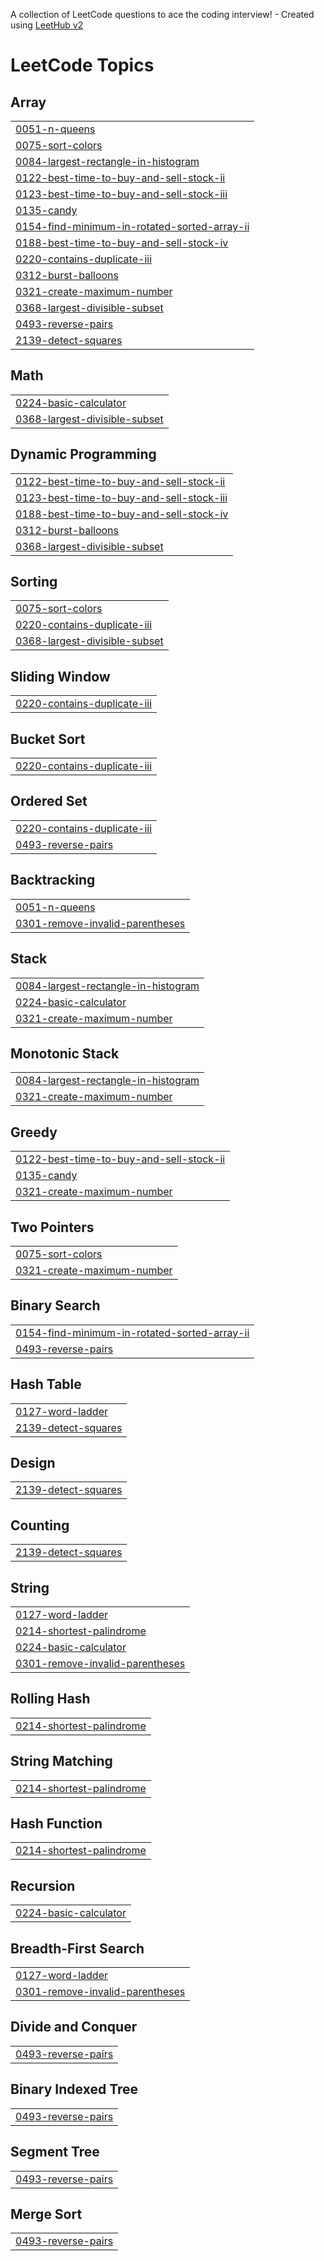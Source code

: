 A collection of LeetCode questions to ace the coding interview! - Created using [LeetHub v2](https://github.com/arunbhardwaj/LeetHub-2.0)
<!---LeetCode Topics Start-->
# LeetCode Topics
## Array
|  |
| ------- |
| [0051-n-queens](https://github.com/vishalkk22csr241/Leetcode-problems/tree/master/0051-n-queens) |
| [0075-sort-colors](https://github.com/vishalkk22csr241/Leetcode-problems/tree/master/0075-sort-colors) |
| [0084-largest-rectangle-in-histogram](https://github.com/vishalkk22csr241/Leetcode-problems/tree/master/0084-largest-rectangle-in-histogram) |
| [0122-best-time-to-buy-and-sell-stock-ii](https://github.com/vishalkk22csr241/Leetcode-problems/tree/master/0122-best-time-to-buy-and-sell-stock-ii) |
| [0123-best-time-to-buy-and-sell-stock-iii](https://github.com/vishalkk22csr241/Leetcode-problems/tree/master/0123-best-time-to-buy-and-sell-stock-iii) |
| [0135-candy](https://github.com/vishalkk22csr241/Leetcode-problems/tree/master/0135-candy) |
| [0154-find-minimum-in-rotated-sorted-array-ii](https://github.com/vishalkk22csr241/Leetcode-problems/tree/master/0154-find-minimum-in-rotated-sorted-array-ii) |
| [0188-best-time-to-buy-and-sell-stock-iv](https://github.com/vishalkk22csr241/Leetcode-problems/tree/master/0188-best-time-to-buy-and-sell-stock-iv) |
| [0220-contains-duplicate-iii](https://github.com/vishalkk22csr241/Leetcode-problems/tree/master/0220-contains-duplicate-iii) |
| [0312-burst-balloons](https://github.com/vishalkk22csr241/Leetcode-problems/tree/master/0312-burst-balloons) |
| [0321-create-maximum-number](https://github.com/vishalkk22csr241/Leetcode-problems/tree/master/0321-create-maximum-number) |
| [0368-largest-divisible-subset](https://github.com/vishalkk22csr241/Leetcode-problems/tree/master/0368-largest-divisible-subset) |
| [0493-reverse-pairs](https://github.com/vishalkk22csr241/Leetcode-problems/tree/master/0493-reverse-pairs) |
| [2139-detect-squares](https://github.com/vishalkk22csr241/Leetcode-problems/tree/master/2139-detect-squares) |
## Math
|  |
| ------- |
| [0224-basic-calculator](https://github.com/vishalkk22csr241/Leetcode-problems/tree/master/0224-basic-calculator) |
| [0368-largest-divisible-subset](https://github.com/vishalkk22csr241/Leetcode-problems/tree/master/0368-largest-divisible-subset) |
## Dynamic Programming
|  |
| ------- |
| [0122-best-time-to-buy-and-sell-stock-ii](https://github.com/vishalkk22csr241/Leetcode-problems/tree/master/0122-best-time-to-buy-and-sell-stock-ii) |
| [0123-best-time-to-buy-and-sell-stock-iii](https://github.com/vishalkk22csr241/Leetcode-problems/tree/master/0123-best-time-to-buy-and-sell-stock-iii) |
| [0188-best-time-to-buy-and-sell-stock-iv](https://github.com/vishalkk22csr241/Leetcode-problems/tree/master/0188-best-time-to-buy-and-sell-stock-iv) |
| [0312-burst-balloons](https://github.com/vishalkk22csr241/Leetcode-problems/tree/master/0312-burst-balloons) |
| [0368-largest-divisible-subset](https://github.com/vishalkk22csr241/Leetcode-problems/tree/master/0368-largest-divisible-subset) |
## Sorting
|  |
| ------- |
| [0075-sort-colors](https://github.com/vishalkk22csr241/Leetcode-problems/tree/master/0075-sort-colors) |
| [0220-contains-duplicate-iii](https://github.com/vishalkk22csr241/Leetcode-problems/tree/master/0220-contains-duplicate-iii) |
| [0368-largest-divisible-subset](https://github.com/vishalkk22csr241/Leetcode-problems/tree/master/0368-largest-divisible-subset) |
## Sliding Window
|  |
| ------- |
| [0220-contains-duplicate-iii](https://github.com/vishalkk22csr241/Leetcode-problems/tree/master/0220-contains-duplicate-iii) |
## Bucket Sort
|  |
| ------- |
| [0220-contains-duplicate-iii](https://github.com/vishalkk22csr241/Leetcode-problems/tree/master/0220-contains-duplicate-iii) |
## Ordered Set
|  |
| ------- |
| [0220-contains-duplicate-iii](https://github.com/vishalkk22csr241/Leetcode-problems/tree/master/0220-contains-duplicate-iii) |
| [0493-reverse-pairs](https://github.com/vishalkk22csr241/Leetcode-problems/tree/master/0493-reverse-pairs) |
## Backtracking
|  |
| ------- |
| [0051-n-queens](https://github.com/vishalkk22csr241/Leetcode-problems/tree/master/0051-n-queens) |
| [0301-remove-invalid-parentheses](https://github.com/vishalkk22csr241/Leetcode-problems/tree/master/0301-remove-invalid-parentheses) |
## Stack
|  |
| ------- |
| [0084-largest-rectangle-in-histogram](https://github.com/vishalkk22csr241/Leetcode-problems/tree/master/0084-largest-rectangle-in-histogram) |
| [0224-basic-calculator](https://github.com/vishalkk22csr241/Leetcode-problems/tree/master/0224-basic-calculator) |
| [0321-create-maximum-number](https://github.com/vishalkk22csr241/Leetcode-problems/tree/master/0321-create-maximum-number) |
## Monotonic Stack
|  |
| ------- |
| [0084-largest-rectangle-in-histogram](https://github.com/vishalkk22csr241/Leetcode-problems/tree/master/0084-largest-rectangle-in-histogram) |
| [0321-create-maximum-number](https://github.com/vishalkk22csr241/Leetcode-problems/tree/master/0321-create-maximum-number) |
## Greedy
|  |
| ------- |
| [0122-best-time-to-buy-and-sell-stock-ii](https://github.com/vishalkk22csr241/Leetcode-problems/tree/master/0122-best-time-to-buy-and-sell-stock-ii) |
| [0135-candy](https://github.com/vishalkk22csr241/Leetcode-problems/tree/master/0135-candy) |
| [0321-create-maximum-number](https://github.com/vishalkk22csr241/Leetcode-problems/tree/master/0321-create-maximum-number) |
## Two Pointers
|  |
| ------- |
| [0075-sort-colors](https://github.com/vishalkk22csr241/Leetcode-problems/tree/master/0075-sort-colors) |
| [0321-create-maximum-number](https://github.com/vishalkk22csr241/Leetcode-problems/tree/master/0321-create-maximum-number) |
## Binary Search
|  |
| ------- |
| [0154-find-minimum-in-rotated-sorted-array-ii](https://github.com/vishalkk22csr241/Leetcode-problems/tree/master/0154-find-minimum-in-rotated-sorted-array-ii) |
| [0493-reverse-pairs](https://github.com/vishalkk22csr241/Leetcode-problems/tree/master/0493-reverse-pairs) |
## Hash Table
|  |
| ------- |
| [0127-word-ladder](https://github.com/vishalkk22csr241/Leetcode-problems/tree/master/0127-word-ladder) |
| [2139-detect-squares](https://github.com/vishalkk22csr241/Leetcode-problems/tree/master/2139-detect-squares) |
## Design
|  |
| ------- |
| [2139-detect-squares](https://github.com/vishalkk22csr241/Leetcode-problems/tree/master/2139-detect-squares) |
## Counting
|  |
| ------- |
| [2139-detect-squares](https://github.com/vishalkk22csr241/Leetcode-problems/tree/master/2139-detect-squares) |
## String
|  |
| ------- |
| [0127-word-ladder](https://github.com/vishalkk22csr241/Leetcode-problems/tree/master/0127-word-ladder) |
| [0214-shortest-palindrome](https://github.com/vishalkk22csr241/Leetcode-problems/tree/master/0214-shortest-palindrome) |
| [0224-basic-calculator](https://github.com/vishalkk22csr241/Leetcode-problems/tree/master/0224-basic-calculator) |
| [0301-remove-invalid-parentheses](https://github.com/vishalkk22csr241/Leetcode-problems/tree/master/0301-remove-invalid-parentheses) |
## Rolling Hash
|  |
| ------- |
| [0214-shortest-palindrome](https://github.com/vishalkk22csr241/Leetcode-problems/tree/master/0214-shortest-palindrome) |
## String Matching
|  |
| ------- |
| [0214-shortest-palindrome](https://github.com/vishalkk22csr241/Leetcode-problems/tree/master/0214-shortest-palindrome) |
## Hash Function
|  |
| ------- |
| [0214-shortest-palindrome](https://github.com/vishalkk22csr241/Leetcode-problems/tree/master/0214-shortest-palindrome) |
## Recursion
|  |
| ------- |
| [0224-basic-calculator](https://github.com/vishalkk22csr241/Leetcode-problems/tree/master/0224-basic-calculator) |
## Breadth-First Search
|  |
| ------- |
| [0127-word-ladder](https://github.com/vishalkk22csr241/Leetcode-problems/tree/master/0127-word-ladder) |
| [0301-remove-invalid-parentheses](https://github.com/vishalkk22csr241/Leetcode-problems/tree/master/0301-remove-invalid-parentheses) |
## Divide and Conquer
|  |
| ------- |
| [0493-reverse-pairs](https://github.com/vishalkk22csr241/Leetcode-problems/tree/master/0493-reverse-pairs) |
## Binary Indexed Tree
|  |
| ------- |
| [0493-reverse-pairs](https://github.com/vishalkk22csr241/Leetcode-problems/tree/master/0493-reverse-pairs) |
## Segment Tree
|  |
| ------- |
| [0493-reverse-pairs](https://github.com/vishalkk22csr241/Leetcode-problems/tree/master/0493-reverse-pairs) |
## Merge Sort
|  |
| ------- |
| [0493-reverse-pairs](https://github.com/vishalkk22csr241/Leetcode-problems/tree/master/0493-reverse-pairs) |
<!---LeetCode Topics End-->